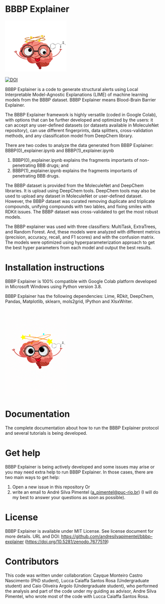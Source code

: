 # BBBP Explainer
<img src="emoji brain.jpg" alt="drawing" width="200"/>

[![DOI](https://zenodo.org/badge/606507245.svg)](https://zenodo.org/badge/latestdoi/606507245)

BBBP Explainer is a code to generate structural alerts using Local Interpretable Model-Agnostic Explanations (LIME) of machine learning models from the BBBP dataset.
BBBP Explainer means Blood-Brain Barrier Explainer.

The BBBP Explainer framework is highly versatile (coded in Google Colab), with options that can be further developed and optimized by the users: it can accept any user-defined datasets (or datasets available in MoleculeNet repository), can use different fingerprints, data splitters, cross-validation methods, and any classification model from DeepChem library.

There are two codes to analyze the data generated from BBBP Explainer: BBBP(0)_explainer.ipynb and BBBP(1)_explainer.ipynb
1) BBBP(0)_explainer.ipynb explains the fragments importants of non-penetrating BBB drugs; and
2) BBBP(1)_explainer.ipynb explains the fragments importants of penetrating BBB drugs.

The BBBP dataset is provided from the MoleculeNet and DeepChem libraries. It is upload using DeepChem tools. DeepChem tools may also be used to upload any dataset in MoleculeNet or user-defined dataset. However, the BBBP dataset was curated removing duplicate and triplicate compounds, unifying compounds with two lables, and fixing smiles with RDKit issues. The BBBP dataset was cross-validated to get the most robust models.

The BBBP explainer was used with three classifiers: MultiTask, ExtraTrees, and Random Forest. And, these models were analyzed with different metrics (precision, accuracy, recall, and F1 scores) and with the confusion matrix. The models were optimized using hyperparameterization approach to get the best hyper parameters from each model and output the best results.

# Installation instructions

BBBP Explainer is 100% compatible with Google Colab platform developed in Microsoft Windows using Python version 3.8.

BBBP Explainer has the following dependencies: Lime, RDkit, DeepChem, Pandas, Matplotlib, sklearn, mols2grid, IPython and XlsxWriter.

<img src="emoji brain.gif" alt="drawing" width="200"/>

# Documentation

The complete documentation about how to run the BBBP Explainer protocol and several tutorials is being developed.

# Get help

BBBP Explainer is being actively developed and some issues may arise or you may need extra help to run BBBP Explainer. In those cases, there are two main ways to get help:

1) Open a new issue in this repository
Or 
2) write an email to André Silva Pimentel (a_pimentel@puc-rio.br) (I will do my best to answer your questions as soon as possible).

# License

BBBP Explainer is available under MIT License. See license document for more details. URL and DOI: https://github.com/andresilvapimentel/bbbp-explainer (https://doi.org/10.5281/zenodo.7677519)

# Contributors

This code was written under collaboration:
Cayque Monteiro Castro Nascimento (PhD student), Lucca Caiaffa Santos Rosa (Undergraduate student) and Caio Oliveira Argolo (Undergraduate student), who performed the analysis and part of the code under my guiding as advisor, Andre Silva Pimentel, who wrote most of the code with Lucca Caiaffa Santos Rosa.
